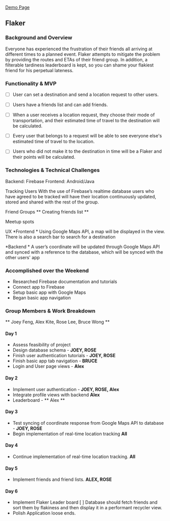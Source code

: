[Demo Page](https://jfeng702.github.io/flaker_demo/)

## Flaker

### Background and Overview
Everyone has experienced the frustration of their friends all arriving at different times to a planned event. Flaker attempts to mitigate the problem by providing the routes and ETAs of their friend group. In addition, a filterable tardiness leaderboard is kept, so you can shame your flakiest friend for his perpetual lateness.

### Functionality & MVP
- [ ] User can set a destination and send a location request to other users.
- [ ] Users have a friends list and can add friends.
- [ ] When a user receives a location request, they choose their mode of transportation, and their estimated time of travel to the destination will be calculated.
- [ ] Every user that belongs to a request will be able to see everyone else's estimated time of travel to the location.
- [ ] Users who did not make it to the destination in time will be a Flaker and their points will be calculated.


### Technologies & Technical Challenges
Backend: Firebase
Frontend: Android/Java

Tracking Users
With the use of Firebase’s realtime database users who have agreed to be tracked will have their location continuously updated, stored and shared with the rest of the group.

Friend Groups
** Creating friends list **

Meetup spots

UX
*Frontend
    * Using Google Maps API, a map will be displayed in the view. There is also a search bar to search for a destination

*Backend
    * A user’s coordinate will be updated through Google Maps API and synced with a reference to the database, which will be synced with the other users' app



### Accomplished over the Weekend
* Researched Firebase documentation and tutorials
* Connect app to Firebase
* Setup basic app with Google Maps
* Began basic app navigation

### Group Members & Work Breakdown
** Joey Feng, Alex Kite, Rose Lee, Bruce Wong **

#### Day 1
* Assess feasibility of project
* Design database schema - **JOEY, ROSE**
* Finish user authentication tutorials - **JOEY, ROSE**
* Finish basic app tab navigation - **BRUCE**
* Login and User page views - **Alex**

#### Day 2
* Implement user authentication - **JOEY, ROSE, Alex** 
* Integrate profile views with backend **Alex**
* Leaderboard - ** Alex **

#### Day 3
* Test syncing of coordinate response from Google Maps API to database - **JOEY, ROSE**
* Begin implementation of real-time location tracking **All**

#### Day 4
* Continue implementation of real-time location tracking. **All**

#### Day 5
* Implement friends and friend lists. **ALEX, ROSE**

#### Day 6
* Implement Flaker Leader board
	[ ] Database should fetch friends and sort them by flakiness and then display it in a
	    performant recycler view. 
* Polish Application loose ends.
